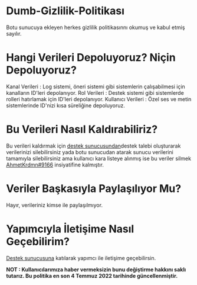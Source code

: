 # Dumb-Gizlilik-Politikası
Botu sunucuya ekleyen herkes gizlilik politikasınnı okumuş ve kabul etmiş sayılır.

# Hangi Verileri Depoluyoruz? Niçin Depoluyoruz?
Kanal Verileri : Log sistemi, öneri sistemi gibi sistemlerin çalışabilmesi için kanalların ID'leri depolanıyor.
Rol Verileri : Destek sistemi gibi sistemlerde rolleri hatırlamak için ID'leri depolanıyor.
Kullanıcı Verileri : Özel ses ve metin sistemlerinde ID'nizi kısa süreliğine depoluyoruz.

# Bu Verileri Nasıl Kaldırabiliriz?
Bu verileri kaldırmak için [destek sunucusundan]([https://discord.gg/uhQR4TSAfW])destek talebi oluşturarak verilerinizi silebilirsiniz yada botu sunucudan atarak sunucu verilerini tamamıyla silebilirsiniz ama kullanıcı kara listeye alınmış ise bu veriler silmek [AhmetKrdmn#9166](https://discord.com/users/972139957328179211) insiyatifine kalmıştır.

# Veriler Başkasıyla Paylaşılıyor Mu?
Hayır, verileriniz kimse ile paylaşılmıyor.

# Yapımcıyla İletişime Nasıl Geçebilirim?
[Destek sunucusuna]([https://discord.gg/uhQR4TSAfW]) katılarak yapımcı ile iletişime geçebilirsin.

**NOT : Kullanıcılarımıza haber vermeksizin bunu değiştirme hakkını saklı tutarız. Bu politika en son 4 Temmuz 2022 tarihinde güncellenmiştir.**
